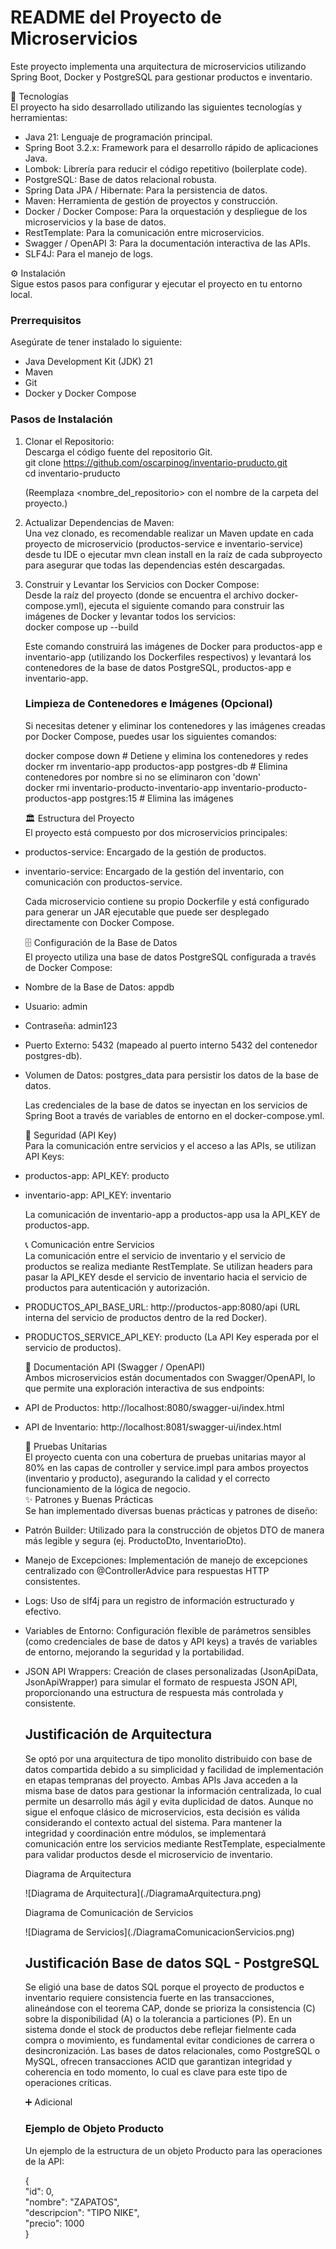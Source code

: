 # **README del Proyecto de Microservicios**

Este proyecto implementa una arquitectura de microservicios utilizando Spring Boot, Docker y PostgreSQL para gestionar productos e inventario.

🚀 Tecnologías  
El proyecto ha sido desarrollado utilizando las siguientes tecnologías y herramientas:

* Java 21: Lenguaje de programación principal.
* Spring Boot 3.2.x: Framework para el desarrollo rápido de aplicaciones Java.
* Lombok: Librería para reducir el código repetitivo (boilerplate code).
* PostgreSQL: Base de datos relacional robusta.
* Spring Data JPA / Hibernate: Para la persistencia de datos.
* Maven: Herramienta de gestión de proyectos y construcción.
* Docker / Docker Compose: Para la orquestación y despliegue de los microservicios y la base de datos.
* RestTemplate: Para la comunicación entre microservicios.
* Swagger / OpenAPI 3: Para la documentación interactiva de las APIs.
* SLF4J: Para el manejo de logs.

⚙️ Instalación  
Sigue estos pasos para configurar y ejecutar el proyecto en tu entorno local.

### **Prerrequisitos**

Asegúrate de tener instalado lo siguiente:

* Java Development Kit (JDK) 21
* Maven
* Git
* Docker y Docker Compose

### **Pasos de Instalación**

1. Clonar el Repositorio:  
   Descarga el código fuente del repositorio Git.  
   git clone https://github.com/oscarpinog/inventario-pruducto.git  
   cd inventario-pruducto

   (Reemplaza <nombre\_del\_repositorio> con el nombre de la carpeta del proyecto.)

2. Actualizar Dependencias de Maven:  
   Una vez clonado, es recomendable realizar un Maven update en cada proyecto de microservicio (productos-service e inventario-service) desde tu IDE o ejecutar mvn clean install en la raíz de cada subproyecto para asegurar que todas las dependencias estén descargadas.
3. Construir y Levantar los Servicios con Docker Compose:  
   Desde la raíz del proyecto (donde se encuentra el archivo docker-compose.yml), ejecuta el siguiente comando para construir las imágenes de Docker y levantar todos los servicios:  
   docker compose up --build

   Este comando construirá las imágenes de Docker para productos-app e inventario-app (utilizando los Dockerfiles respectivos) y levantará los contenedores de la base de datos PostgreSQL, productos-app e inventario-app.

   ### **Limpieza de Contenedores e Imágenes (Opcional)**

   Si necesitas detener y eliminar los contenedores y las imágenes creadas por Docker Compose, puedes usar los siguientes comandos:

   docker compose down # Detiene y elimina los contenedores y redes  
   docker rm inventario-app productos-app postgres-db # Elimina contenedores por nombre si no se eliminaron con 'down'  
   docker rmi inventario-producto-inventario-app inventario-producto-productos-app postgres:15 # Elimina las imágenes

   🏛️ Estructura del Proyecto  
   El proyecto está compuesto por dos microservicios principales:

* productos-service: Encargado de la gestión de productos.
* inventario-service: Encargado de la gestión del inventario, con comunicación con productos-service.

  Cada microservicio contiene su propio Dockerfile y está configurado para generar un JAR ejecutable que puede ser desplegado directamente con Docker Compose.

  🗄️ Configuración de la Base de Datos  
  El proyecto utiliza una base de datos PostgreSQL configurada a través de Docker Compose:

* Nombre de la Base de Datos: appdb
* Usuario: admin
* Contraseña: admin123
* Puerto Externo: 5432 (mapeado al puerto interno 5432 del contenedor postgres-db).
* Volumen de Datos: postgres\_data para persistir los datos de la base de datos.

  Las credenciales de la base de datos se inyectan en los servicios de Spring Boot a través de variables de entorno en el docker-compose.yml.

  🔐 Seguridad (API Key)  
  Para la comunicación entre servicios y el acceso a las APIs, se utilizan API Keys:

* productos-app: API\_KEY: producto
* inventario-app: API\_KEY: inventario

  La comunicación de inventario-app a productos-app usa la API\_KEY de productos-app.

  📞 Comunicación entre Servicios  
  La comunicación entre el servicio de inventario y el servicio de productos se realiza mediante RestTemplate. Se utilizan headers para pasar la API\_KEY desde el servicio de inventario hacia el servicio de productos para autenticación y autorización.

* PRODUCTOS\_API\_BASE\_URL: http://productos-app:8080/api (URL interna del servicio de productos dentro de la red Docker).
* PRODUCTOS\_SERVICE\_API\_KEY: producto (La API Key esperada por el servicio de productos).

  📄 Documentación API (Swagger / OpenAPI)  
  Ambos microservicios están documentados con Swagger/OpenAPI, lo que permite una exploración interactiva de sus endpoints:

* API de Productos: http://localhost:8080/swagger-ui/index.html
* API de Inventario: http://localhost:8081/swagger-ui/index.html

  🧪 Pruebas Unitarias  
  El proyecto cuenta con una cobertura de pruebas unitarias mayor al 80% en las capas de controller y service.impl para ambos proyectos (inventario y producto), asegurando la calidad y el correcto funcionamiento de la lógica de negocio.  
  ✨ Patrones y Buenas Prácticas  
  Se han implementado diversas buenas prácticas y patrones de diseño:

* Patrón Builder: Utilizado para la construcción de objetos DTO de manera más legible y segura (ej. ProductoDto, InventarioDto).
* Manejo de Excepciones: Implementación de manejo de excepciones centralizado con @ControllerAdvice para respuestas HTTP consistentes.
* Logs: Uso de slf4j para un registro de información estructurado y efectivo.
* Variables de Entorno: Configuración flexible de parámetros sensibles (como credenciales de base de datos y API keys) a través de variables de entorno, mejorando la seguridad y la portabilidad.
* JSON API Wrappers: Creación de clases personalizadas (JsonApiData, JsonApiWrapper) para simular el formato de respuesta JSON API, proporcionando una estructura de respuesta más controlada y consistente.

  ## **Justificación de Arquitectura**

  Se optó por una arquitectura de tipo monolito distribuido con base de datos compartida debido a su simplicidad y facilidad de implementación en etapas tempranas del proyecto. Ambas APIs Java acceden a la misma base de datos para gestionar la información centralizada, lo cual permite un desarrollo más ágil y evita duplicidad de datos. Aunque no sigue el enfoque clásico de microservicios, esta decisión es válida considerando el contexto actual del sistema. Para mantener la integridad y coordinación entre módulos, se implementará comunicación entre los servicios mediante RestTemplate, especialmente para validar productos desde el microservicio de inventario.

  

  

  Diagrama de Arquitectura

  !\[Diagrama de Arquitectura](./DiagramaArquitectura.png)

  

  Diagrama de Comunicación de Servicios

  !\[Diagrama de Servicios](./DiagramaComunicacionServicios.png)

  

  ## **Justificación Base de datos SQL - PostgreSQL**

  Se eligió una base de datos SQL porque el proyecto de productos e inventario requiere consistencia fuerte en las transacciones, alineándose con el teorema CAP, donde se prioriza la consistencia (C) sobre la disponibilidad (A) o la tolerancia a particiones (P). En un sistema donde el stock de productos debe reflejar fielmente cada compra o movimiento, es fundamental evitar condiciones de carrera o desincronización. Las bases de datos relacionales, como PostgreSQL o MySQL, ofrecen transacciones ACID que garantizan integridad y coherencia en todo momento, lo cual es clave para este tipo de operaciones críticas.

  ➕ Adicional

  ### **Ejemplo de Objeto Producto**

  Un ejemplo de la estructura de un objeto Producto para las operaciones de la API:

  {  
  "id": 0,  
  "nombre": "ZAPATOS",  
  "descripcion": "TIPO NIKE",  
  "precio": 1000  
  }

